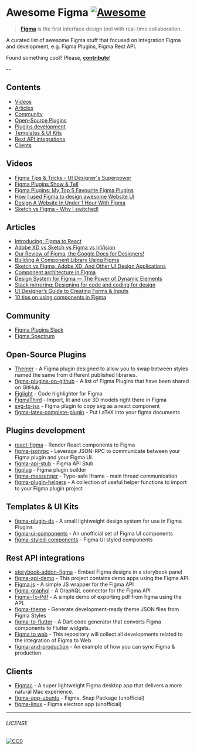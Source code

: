 # Awesome Figma [![Awesome](https://awesome.re/badge.svg)](https://awesome.re)

> [**Figma**](https://www.figma.com/) is the first interface design tool with real-time collaboration. 

A curated list of awesome Figma stuff that focused on integration Figma and development, e.g. Figma Plugins, Figma Rest API.

Found something cool? Please, **[contribute](contributing.md)**!

--

## Contents

* [Videos](#videos) 
* [Articles](#articles) 
* [Community](#community) 
* [Open-Source Plugins](#open-source-plugins) 
* [Plugins development](#plugins-development)
* [Templates & UI Kits](#templates--ui-kits)
* [Rest API integrations](#rest-api-integrations)
* [Clients](#clients)

## Videos

* [Figma Tips & Tricks - UI Designer's Superpower](https://www.youtube.com/watch?v=Vo0sEPqArRQ)
* [Figma Plugins Show & Tell](https://www.youtube.com/watch?v=i6ppX9fjXz0)
* [Figma Plugins: My Top 5 Favourite Figma Plugins](https://www.youtube.com/watch?v=LiqKIeH9Sdk)
* [How I used Figma to design awesome Website UI](https://www.youtube.com/watch?v=m0sHva0JjZE)
* [Design A Website In Under 1 Hour With Figma](https://www.youtube.com/watch?v=FK4YusHIIj0)
* [Sketch vs Figma - Why I switched!](https://www.youtube.com/watch?v=wIyhqEra7Sc)

## Articles

- [Introducing: Figma to React](https://www.figma.com/blog/introducing-figma-to-react/)
- [Adobe XD vs Sketch vs Figma vs InVision](https://dev.to/creativetim_official/adobe-xd-vs-sketch-vs-figma-vs-invision-1pfc)
- [Our Review of Figma, the Google Docs for Designers!](https://usersnap.com/blog/review-figma/)
- [Building A Component Library Using Figma](https://www.smashingmagazine.com/2019/06/building-component-library-figma/)
- [Sketch vs Figma, Adobe XD, And Other UI Design Applications](https://www.smashingmagazine.com/2019/04/sketch-figma-adobe-xd-ui-design-applications/)
- [Component architecture in Figma](https://www.figma.com/best-practices/component-architecture/)
- [Design System for Figma — The Power of Dynamic Elements](https://medium.com/@juauz/design-system-for-figma-the-power-of-dynamic-elements-4ca4dc3e4524)
- [Stack mirroring: Designing for code and coding for design](https://www.designsystems.com/stack-mirroring-designing-for-code-and-coding-for-design/)
- [UI Designer’s Guide to Creating Forms & Inputs](https://medium.com/design-with-figma/ui-designers-guide-to-creating-forms-inputs-b6516f366a93)
- [10 tips on using components in Figma](https://medium.com/design-with-figma/10-tips-on-using-components-in-figma-c7db9c5e7fe1)

## Community

- [Figma Plugins Slack](https://figmaplugins.slack.com)
- [Figma Spectrum](https://spectrum.chat/figma?tab=posts)

## Open-Source Plugins

- [Themer](https://github.com/thomas-lowry/themer) - A Figma plugin designed to allow you to swap between styles named the same from different published libraries.
- [figma-plugins-on-github](https://github.com/thomas-lowry/figma-plugins-on-github) - A list of Figma Plugins that have been shared on GitHub.
- [Figlight](https://github.com/jeetiss/figlight) - Code highlighter for Figma
- [FigmaThird](https://github.com/ahkohd/FigmaThird) - Import, lit and use 3D models right there in Figma
- [svg-to-jsx](https://github.com/SaraVieira/svg-to-jsx) - Figma plugin to copy svg as a react component
- [figma-latex-complete-plugin](https://github.com/maxkrieger/figma-latex-complete-plugin) - Put LaTeX into your figma documents


## Plugins development

- [react-figma](https://github.com/react-figma/react-figma) - Render React components to Figma
- [figma-jsonrpc](https://github.com/Lona/figma-jsonrpc) - Leverage JSON-RPC to communicate between your Figma plugin and your Figma UI.
- [figma-api-stub](https://github.com/react-figma/figma-api-stub) - Figma API Stub
- [figplug](https://github.com/rsms/figplug) - Figma plugin builder
- [figma-messenger](https://github.com/okotoki/figma-messenger) - Type-safe iframe - main thread communication
- [figma-plugin-helpers](https://github.com/figma-plugin-helper-functions/figma-plugin-helpers) - A collection of useful helper functions to import to your Figma plugin project

## Templates & UI Kits

- [figma-plugin-ds](https://github.com/thomas-lowry/figma-plugin-ds) - A small lightweight design system for use in Figma Plugins
- [figma-ui-components](https://github.com/lessmess-dev/figma-ui-components) - An unofficial set of Figma UI components
- [figma-styled-components](https://github.com/jhardy/figma-styled-components) - Figma UI styled components

## Rest API integrations

- [storybook-addon-figma](https://github.com/hharnisc/storybook-addon-figma) - Embed Figma designs in a storybook panel
- [figma-api-demo](https://github.com/figma/figma-api-demo) - This project contains demo apps using the Figma API.
- [Figma.js](https://github.com/jongold/figma-js) - A simple JS wrapper for the Figma API
- [figma-graphql](https://github.com/braposo/figma-graphql) - A GraphQL connector for the Figma API
- [Figma-To-Pdf](https://github.com/gweltaz-calori/Figma-To-Pdf) - A simple demo of exporting pdf from figma using the API.
- [figma-theme](https://github.com/jxnblk/figma-theme) - Generate development-ready theme JSON files from Figma Styles
- [figma-to-flutter](https://github.com/aloisdeniel/figma-to-flutter) - A Dart code generator that converts Figma components to Flutter widgets. 
- [Figma to web](https://github.com/Severenit/figma-to-web) - This repository will collect all developments related to the integration of Figma to Web
- [figma-and-production](figma-and-production) - An example of how you can sync Figma & production

## Clients

- [Figmac](https://figmac.com/) - A super lightweight Figma desktop app that delivers a more natural Mac experience.
- [figma-app-ubuntu](https://github.com/302bis/figma-app-ubuntu) - Figma, Snap Package (unofficial)
- [figma-linux](https://github.com/ChugunovRoman/figma-linux) - Figma electron app (unofficial)



---

###### LICENSE

[![CC0](http://mirrors.creativecommons.org/presskit/buttons/88x31/svg/cc-zero.svg)](http://creativecommons.org/publicdomain/zero/1.0/)

